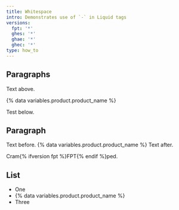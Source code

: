 ```yaml
---
title: Whitespace
intro: Demonstrates use of `-` in Liquid tags
versions:
  fpt: '*'
  ghes: '*'
  ghae: '*'
  ghec: '*'
type: how_to
---
```


## Paragraphs

Text above.

{% data variables.product.product_name %}

Test below.

## Paragraph

Text before. {% data variables.product.product_name %} Text after.

Cram{% ifversion fpt %}FPT{% endif %}ped.

## List

- One
- {% data variables.product.product_name %}
- Three
